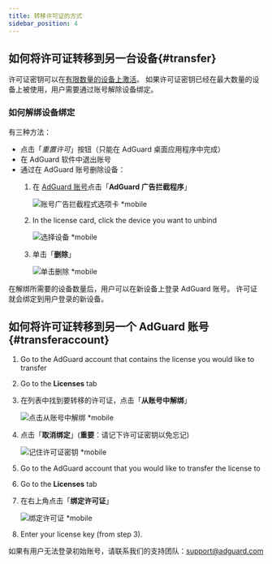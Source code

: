 ```yaml
---
title: 转移许可证的方式
sidebar_position: 4
---
```


## 如何将许可证转移到另一台设备{#transfer}

许可证密钥可以在[有限数量的设备上激活](../what-is#devices)。 如果许可证密钥已经在最大数量的设备上被使用，用户需要通过账号解除设备绑定。

### 如何解绑设备绑定

有三种方法：

- 点击「*重置许可*」按钮（只能在 AdGuard 桌面应用程序中完成）
- 在 AdGuard 软件中退出账号
- 通过在 AdGuard 账号删除设备：
    1. 在 [AdGuard 账号](https://my.adguard.com/)点击「**AdGuard 广告拦截程序**」

        ![账号广告拦截程式选项卡 *mobile](https://cdn.adtidy.org/content/kb/ad_blocker/general/newaccount-unbind-device-0_cn.png)

    1. In the license card, click the device you want to unbind

        ![选择设备 *mobile](https://cdn.adtidy.org/content/kb/ad_blocker/general/newaccount-unbind-device-1_cn.png)

    1. 单击「**删除**」

        ![单击删除 *mobile](https://cdn.adtidy.org/content/kb/ad_blocker/general/newaccount-unbind-device-2_cn.png)

在解绑所需要的设备数量后，用户可以在新设备上登录 AdGuard 账号。 许可证就会绑定到用户登录的新设备。

## 如何将许可证转移到另一个 AdGuard 账号{#transferaccount}

1. Go to the AdGuard account that contains the license you would like to transfer

1. Go to the **Licenses** tab

1. 在列表中找到要转移的许可证，点击「**从账号中解绑**」

    ![点击从账号中解绑 *mobile](https://cdn.adtidy.org/content/kb/ad_blocker/general/newaccount-transfer-to-account_cn.png)

1. 点击「**取消绑定**」(**重要**：请记下许可证密钥以免忘记)

    ![记住许可证密钥 *mobile](https://cdn.adtidy.org/content/kb/ad_blocker/general/newaccount-transfer-to-account-1_cn.png)

1. Go to the AdGuard account that you would like to transfer the license to

1. Go to the **Licenses** tab

1. 在右上角点击「**绑定许可证**」

    ![绑定许可证 *mobile](https://cdn.adtidy.org/content/kb/ad_blocker/general/newaccount-transfer-to-account-2_cn.png)

1. Enter your license key (from step 3).

如果有用户无法登录初始账号，请联系我们的支持团队：support@adguard.com
